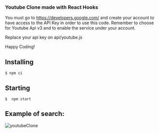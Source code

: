 ### Youtube Clone made with React Hooks

You must go to https://developers.google.com/  and create your account to have access to the API Key in order to use this code.
Remember to choose for Youtube Api v3 and to enable the service under your account.

Replace your api key on api/youtube.js

Happy Coding!

## Installing
``` $ npm ci ```



## Starting
```$  npm start ```


## Example of search: 

![youtubeClone](https://user-images.githubusercontent.com/10606291/73968855-48552500-4912-11ea-93e5-e37a877a228e.JPG)
